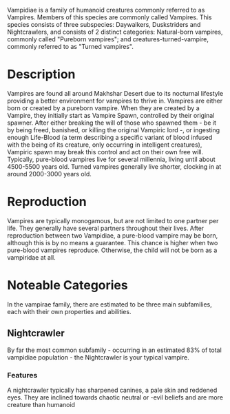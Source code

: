 Vampidiae is a family of humanoid creatures commonly referred to as Vampires. Members of this species are commonly called Vampires. This species consists of three subspecies: Daywalkers, Duskstriders and Nightcrawlers, and consists of 2 distinct categories: Natural-born vampires, commonly called "Pureborn vampires"; and creatures-turned-vampire, commonly referred to as "Turned vampires".

# Description
Vampires are found all around Makhshar Desert due to its nocturnal lifestyle providing a better environment for vampires to thrive in. Vampires are either born or created by a pureborn vampire. When they are created by a Vampire, they initially start as Vampire Spawn, controlled by their original spawner. After either breaking the will of those who spawned them - be it by being freed, banished, or killing the original Vampiric lord -, or ingesting enough Life-Blood (a term describing a specific variant of blood infused with the being of its creature, only occurring in intelligent creatures), Vampiric spawn may break this control and act on their own free will. Typically, pure-blood vampires live for several millennia, living until about 4500-5500 years old. Turned vampires generally live shorter, clocking in at around 2000-3000 years old.

# Reproduction
Vampires are typically monogamous, but are not limited to one partner per life. They generally have several partners throughout their lives. After reproduction between two Vampidiae, a pure-blood vampire may be born, although this is by no means a guarantee. This chance is higher when two pure-blood vampires reproduce. Otherwise, the child will not be born as a vampiridae at all.
# Noteable Categories
In the vampirae family, there are estimated to be three main subfamilies, each with their own properties and abilities.
## Nightcrawler
By far the most common subfamily - occurring in an estimated 83% of total vampidiae population - the Nightcrawler is your typical vampire.
### Features
A nightcrawler typically has sharpened canines, a pale skin and reddened eyes. They are inclined towards chaotic neutral or -evil beliefs and are more creature than humanoid